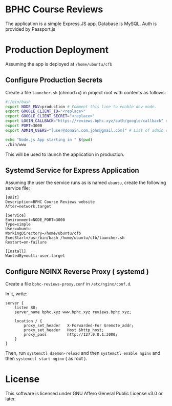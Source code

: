 # BPHC Course Reviews

The application is a simple Express.JS app. Database is MySQL. Auth is provided by Passport.js

# Production Deployment

Assuming the app is deployed at `/home/ubuntu/cfb`

## Configure Production Secrets

Create a file `launcher.sh` (chmod+x) in project root with contents as follows:

```sh
#!/bin/bash
export NODE_ENV=production # Comment this line to enable dev-mode.
export GOOGLE_CLIENT_ID="<replace>"
export GOOGLE_CLIENT_SECRET="<replace>"
export LOGIN_CALLBACK="https://reviews.bphc.xyz/auth/google/callback" # Replace with actual callback URL.
export PORT=3000
export ADMIN_USERS="[user@domain.com,john@gmail.com]" # List of admin emails, comma separated

echo "Node.js App starting in " $(pwd)
./bin/www
```

This will be used to launch the application in production.

## Systemd Service for Express Application

Assuming the user the service runs as is named `ubuntu`, create the following service file:

```
[Unit]
Description=BPHC Course Reviews website
After=network.target

[Service]
Environment=NODE_PORT=3000
Type=simple
User=ubuntu
WorkingDirectory=/home/ubuntu/cfb
ExecStart=/usr/bin/bash /home/ubuntu/cfb/launcher.sh
Restart=on-failure

[Install]
WantedBy=multi-user.target
```

## Configure NGINX Reverse Proxy ( systemd )

Create a file `bphc-reviews-proxy.conf` in `/etc/nginx/conf.d`.

In it, write:

```
server {
    listen 80;
    server_name bphc.xyz www.bphc.xyz reviews.bphc.xyz;

    location / {
        proxy_set_header   X-Forwarded-For $remote_addr;
        proxy_set_header   Host $http_host;
        proxy_pass         http://127.0.0.1:3000;
    }
}
```

Then, run `systemctl daemon-reload` and then `systemctl enable nginx` and then `systemctl start nginx` ( as root ).

# License

This software is licensed under GNU Affero General Public License v3.0 or later.
